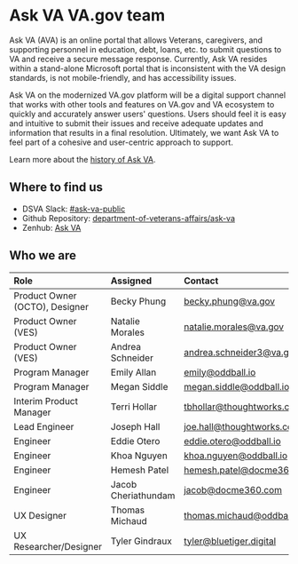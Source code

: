# Ask VA VA.gov team
Ask VA (AVA) is an online portal that allows Veterans, caregivers, and supporting personnel in education, debt, loans, etc. to submit questions to VA and receive a secure message response. Currently, Ask VA  resides within a stand-alone Microsoft portal that is inconsistent with the VA design standards, is not mobile-friendly, and has accessibility issues.

Ask VA on the modernized VA.gov platform will be a digital support channel that works with other tools and features on VA.gov and VA ecosystem to quickly and accurately answer users' questions. Users should feel it is easy and intuitive to submit their issues and receive adequate updates and information that results in a final resolution. Ultimately, we want Ask VA to feel part of a cohesive and user-centric approach to support.

Learn more about the [history of Ask VA](https://github.com/department-of-veterans-affairs/va.gov-team/blob/master/products/ask-va/products/ask-va-background.md).

## Where to find us 

- DSVA Slack: [#ask-va-public](https://dsva.slack.com/archives/C05A2F6DEAE)
- Github Repository: [department-of-veterans-affairs/ask-va](https://github.com/department-of-veterans-affairs/ask-va)
- Zenhub: [Ask VA](https://app.zenhub.com/workspaces/askva-647a476551689d06655cc815/board)

## Who we are

|Role|Assigned|Contact|
|:---|:---|:---|
|Product Owner (OCTO), Designer|Becky Phung|becky.phung@va.gov|
|Product Owner (VES)|Natalie Morales|natalie.morales@va.gov|
|Product Owner (VES)|Andrea Schneider|andrea.schneider3@va.gov|
|Program Manager|Emily Allan|emily@oddball.io|
|Program Manager|Megan Siddle|megan.siddle@oddball.io|
|Interim Product Manager|Terri Hollar|tbhollar@thoughtworks.com|
|Lead Engineer|Joseph Hall|joe.hall@thoughtworks.com|
|Engineer|Eddie Otero|eddie.otero@oddball.io|
|Engineer|Khoa Nguyen|khoa.nguyen@oddball.io|
|Engineer|Hemesh Patel|hemesh.patel@docme360.com|
|Engineer|Jacob Cheriathundam|jacob@docme360.com|
|UX Designer|Thomas Michaud|thomas.michaud@oddball.io|
|UX Researcher/Designer|Tyler Gindraux|tyler@bluetiger.digital|
